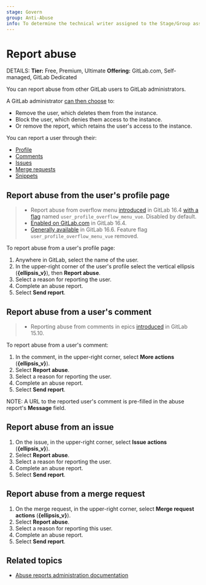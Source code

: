 ```yaml
---
stage: Govern
group: Anti-Abuse
info: To determine the technical writer assigned to the Stage/Group associated with this page, see https://handbook.gitlab.com/handbook/product/ux/technical-writing/#assignments
---
```


# Report abuse

DETAILS:
**Tier:** Free, Premium, Ultimate
**Offering:** GitLab.com, Self-managed, GitLab Dedicated

You can report abuse from other GitLab users to GitLab administrators.

A GitLab administrator [can then choose](../administration/review_abuse_reports.md) to:

- Remove the user, which deletes them from the instance.
- Block the user, which denies them access to the instance.
- Or remove the report, which retains the user's access to the instance.

You can report a user through their:

- [Profile](#report-abuse-from-the-users-profile-page)
- [Comments](#report-abuse-from-a-users-comment)
- [Issues](#report-abuse-from-an-issue)
- [Merge requests](#report-abuse-from-a-merge-request)
- [Snippets](snippets.md#mark-snippet-as-spam)

## Report abuse from the user's profile page

> - Report abuse from overflow menu [introduced](https://gitlab.com/gitlab-org/gitlab/-/issues/414773) in GitLab 16.4 [with a flag](../administration/feature_flags.md) named `user_profile_overflow_menu_vue`. Disabled by default.
> - [Enabled on GitLab.com](https://gitlab.com/gitlab-org/gitlab/-/issues/414773) in GitLab 16.4.
> - [Generally available](https://gitlab.com/gitlab-org/gitlab/-/issues/414773) in GitLab 16.6. Feature flag `user_profile_overflow_menu_vue` removed.

To report abuse from a user's profile page:

1. Anywhere in GitLab, select the name of the user.
1. In the upper-right corner of the user's profile select the vertical ellipsis (**{ellipsis_v}**), then **Report abuse**.
1. Select a reason for reporting the user.
1. Complete an abuse report.
1. Select **Send report**.

## Report abuse from a user's comment

> - Reporting abuse from comments in epics [introduced](https://gitlab.com/gitlab-org/gitlab/-/issues/389992) in GitLab 15.10.

To report abuse from a user's comment:

1. In the comment, in the upper-right corner, select **More actions** (**{ellipsis_v}**).
1. Select **Report abuse**.
1. Select a reason for reporting the user.
1. Complete an abuse report.
1. Select **Send report**.

NOTE:
A URL to the reported user's comment is pre-filled in the abuse report's
**Message** field.

## Report abuse from an issue

1. On the issue, in the upper-right corner, select **Issue actions** (**{ellipsis_v}**).
1. Select **Report abuse**.
1. Select a reason for reporting the user.
1. Complete an abuse report.
1. Select **Send report**.

## Report abuse from a merge request

1. On the merge request, in the upper-right corner, select **Merge request actions** (**{ellipsis_v}**).
1. Select **Report abuse**.
1. Select a reason for reporting this user.
1. Complete an abuse report.
1. Select **Send report**.

## Related topics

- [Abuse reports administration documentation](../administration/review_abuse_reports.md)
